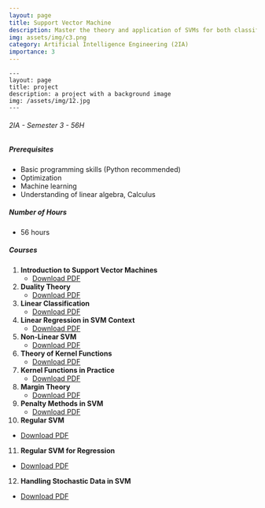 ```yaml
---
layout: page
title: Support Vector Machine
description: Master the theory and application of SVMs for both classification and regression tasks, including the use of kernel functions. 
img: assets/img/c3.png
category: Artificial Intelligence Engineering (2IA)
importance: 3
---
```


    ---
    layout: page
    title: project
    description: a project with a background image
    img: /assets/img/12.jpg
    ---
###### 2IA - Semester 3 - 56H
##### Prerequisites
- Basic programming skills (Python recommended)
- Optimization
- Machine learning
- Understanding of linear algebra, Calculus

##### Number of Hours
- 56 hours 

##### Courses
1. **Introduction to Support Vector Machines**
   - [Download PDF](/Support%20Vector%20Maching/Part0-Introduction.pdf)
2. **Duality Theory**
   - [Download PDF](/Support%20Vector%20Maching/Part1-Duality%20Theory.pdf)
3. **Linear Classification**
   - [Download PDF](/Support%20Vector%20Maching/Part2-Linear%20Classification.pdf)
4. **Linear Regression in SVM Context**
   - [Download PDF](/Support%20Vector%20Maching/Part3-Linear%20Regression.pdf)
5. **Non-Linear SVM**
   - [Download PDF](/Support%20Vector%20Maching/Part4-NoLinear-SVM.pdf)
6. **Theory of Kernel Functions**
   - [Download PDF](/Support%20Vector%20Maching/Part5-Theory%20of%20kernel%20function.pdf)
7. **Kernel Functions in Practice**
   - [Download PDF](/Support%20Vector%20Maching/Part5-kernel%20functions.pdf)
8. **Margin Theory**
   - [Download PDF](/Support%20Vector%20Maching/Part6-Margin%20Theory.pdf)
9. **Penalty Methods in SVM**
   - [Download PDF](/Support%20Vector%20Maching/Part6-Penalty%20Methods.pdf)
10. **Regular SVM**
   - [Download PDF](/Support%20Vector%20Maching/Part7-RSVM.pdf)
11. **Regular SVM for Regression**
   - [Download PDF](/Support%20Vector%20Maching/Part8-RSVR.pdf)
12. **Handling Stochastic Data in SVM**
   - [Download PDF](/Support%20Vector%20Maching/Part10-Stochastic%20data.pdf)

